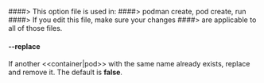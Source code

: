####> This option file is used in:
####>   podman create, pod create, run
####> If you edit this file, make sure your changes
####> are applicable to all of those files.
#### **--replace**

If another <<container|pod>> with the same name already exists, replace and remove it. The default is **false**.
